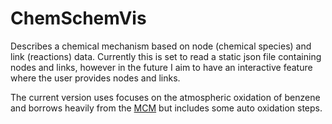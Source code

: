 # ChemSchemVis

Describes a chemical mechanism based on node (chemical species) and link (reactions) data. Currently this is set to read a static json file containing nodes and links, however in the future I aim to have an interactive feature where the user provides nodes and links.

The current version uses focuses on the atmospheric oxidation of benzene and borrows heavily from the [MCM](http://mcm.leeds.ac.uk/MCM/) but includes some auto oxidation steps.
